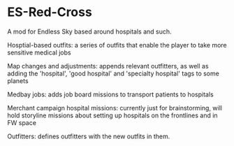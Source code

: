 # ES-Red-Cross
A mod for Endless Sky based around hospitals and such.


Hosptial-based outfits: a series of outfits that enable the player to take more sensitive medical jobs

Map changes and adjustments: appends relevant outfitters, as well as adding the 'hospital', 'good hospital' and 'specialty hospital' tags to some planets

Medbay jobs: adds job board missions to transport patients to hospitals

Merchant campaign hospital missions: currently just for brainstorming, will hold storyline missions about setting up hospitals on the frontlines and in FW space

Outfitters: defines outfitters with the new outfits in them.
